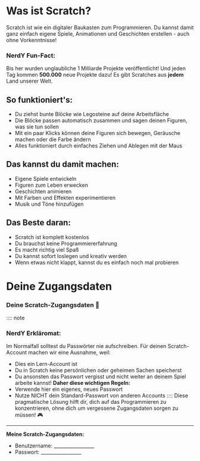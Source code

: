 



# Was ist Scratch?

Scratch ist wie ein digitaler Baukasten zum Programmieren. Du kannst damit ganz einfach eigene Spiele, Animationen und Geschichten erstellen - auch ohne Vorkenntnisse!

### NerdY Fun-Fact: 

Bis her wurden unglaubliche 1 Milliarde Projekte veröffentlicht! Und jeden Tag kommen **500.000** neue Projekte dazu! Es gibt Scratches aus **jedem** Land unserer Welt.

## So funktioniert's:

- Du ziehst bunte Blöcke wie Legosteine auf deine Arbeitsfläche
- Die Blöcke passen automatisch zusammen und sagen deinen Figuren, was sie tun sollen
- Mit ein paar Klicks können deine Figuren sich bewegen, Geräusche machen oder die Farbe ändern
- Alles funktioniert durch einfaches Ziehen und Ablegen mit der Maus

## Das kannst du damit machen:

- Eigene Spiele entwickeln
- Figuren zum Leben erwecken
- Geschichten animieren
- Mit Farben und Effekten experimentieren
- Musik und Töne hinzufügen

## Das Beste daran:

- Scratch ist komplett kostenlos
- Du brauchst keine Programmiererfahrung
- Es macht richtig viel Spaß
- Du kannst sofort loslegen und kreativ werden
- Wenn etwas nicht klappt, kannst du es einfach noch mal probieren

# Deine Zugangsdaten

### Deine Scratch-Zugangsdaten 🔑

:::: note
### NerdY Erkläromat: 
Im Normalfall solltest du Passwörter nie aufschreiben. Für deinen Scratch-Account machen wir eine Ausnahme, weil:
- Dies ein Lern-Account ist
- Du in Scratch keine persönlichen oder geheimen Sachen speicherst
- Du ansonsten das Passwort vergisst und nicht weiter an deinem Spiel arbeite kannst! 
**Daher diese wichtigen Regeln:**
- Verwende hier ein eigenes, neues Passwort
- Nutze NICHT dein Standard-Passwort von anderen Accounts
::::
Diese pragmatische Lösung hilft dir, dich auf das Programmieren zu konzentrieren, ohne dich um vergessene Zugangsdaten sorgen zu müssen! 🎮

------

**Meine Scratch-Zugangsdaten:**

- Benutzername: _________________
- Passwort: _________________

